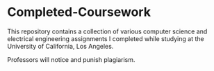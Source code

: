 # Completed-Coursework

This repository contains a collection of various computer science and electrical engineering assignments I completed while studying at the University of California, Los Angeles.

Professors will notice and punish plagiarism.
